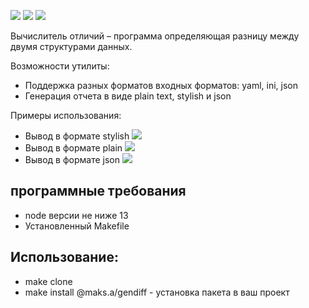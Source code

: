 <a href="https://codeclimate.com/github/maksOmy/frontend-project-lvl2/maintainability"><img src="https://api.codeclimate.com/v1/badges/e8790dcda6e9b050b28a/maintainability" /></a> <a href="https://codeclimate.com/github/maksOmy/frontend-project-lvl2/test_coverage"><img src="https://api.codeclimate.com/v1/badges/e8790dcda6e9b050b28a/test_coverage" /></a> <a href="https://github.com/maksOmy/frontend-project-lvl2/actions"><img src="https://github.com/maksOmy/frontend-project-lvl2/workflows/Node%20CI/badge.svg" /></a>


<p>Вычислитель отличий – программа определяющая разницу между двумя структурами данных.</p>
<p>Возможности утилиты:</p>
<ul>
    <li>Поддержка разных форматов входных форматов: yaml, ini, json</li>
    <li>Генерация отчета в виде plain text, stylish и json</li>    
</ul>

<p>Примеры использования:</p>

<ul>
    <li>Вывод в формате stylish
        <a href="https://asciinema.org/a/5b9v7vFbVcYOcsS5wJ0aQE5wt" target="_blank">
            <img src="https://asciinema.org/a/5b9v7vFbVcYOcsS5wJ0aQE5wt.svg" />
        </a>
    </li>
    <li>Вывод в формате plain
        <a href="https://asciinema.org/a/s1urAaaPJsJCzpoE1dFHEeZan" target="_blank">
            <img src="https://asciinema.org/a/s1urAaaPJsJCzpoE1dFHEeZan.svg" />
        </a>
    </li>
    <li>Вывод в формате json
        <a href="https://asciinema.org/a/81ntIXed4hmZHeY12z7EAstAE" target="_blank">
            <img src="https://asciinema.org/a/81ntIXed4hmZHeY12z7EAstAE.svg" />
        </a>
    </li>
</ul>

<h2>программные требования</h2>
<ul>
    <li>node версии не ниже 13</li>
    <li>Установленный Makefile</li>
</ul>

<h2>Использование:</h2>
<ul>
    <li>make clone</li>
    <li>make install @maks.a/gendiff - установка пакета в ваш проект</li>
</ul>